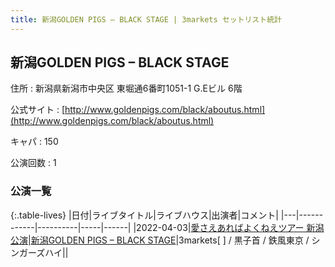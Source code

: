 ```yaml
---
title: 新潟GOLDEN PIGS – BLACK STAGE | 3markets セットリスト統計
---
```

## 新潟GOLDEN PIGS – BLACK STAGE

住所
:    新潟県新潟市中央区 東堀通6番町1051-1 G.Eビル 6階

公式サイト
:    [http://www.goldenpigs.com/black/aboutus.html](http://www.goldenpigs.com/black/aboutus.html)

キャパ
:    150

公演回数
: 1


### 公演一覧

{:.table-lives}
|日付|ライブタイトル|ライブハウス|出演者|コメント|
|---|------------|----------|-----|------|
|<span class="nowrap">2022-04-03</span>|[愛さえあればよくねえツアー 新潟公演](live013.html)|[新潟GOLDEN PIGS – BLACK STAGE](livehouse020.html)|3markets[ ] / 黒子首 / 鉄風東京 / シンガーズハイ||
